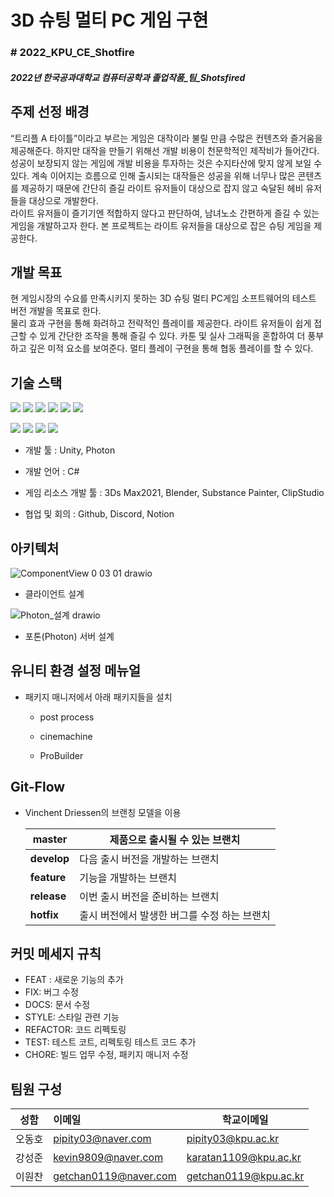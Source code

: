 # 3D 슈팅 멀티 PC 게임 구현

### # 2022_KPU_CE_Shotfire

##### 2022년 한국공과대학교 컴퓨터공학과 졸업작품_팀_Shotsfired

## 

## 주제 선정 배경

“트리플 A 타이틀”이라고 부르는 게임은 대작이라 불릴 만큼 수많은 컨텐츠와 즐거움을 제공해준다. 하지만 대작을 만들기 위해선 개발 비용이 천문학적인 제작비가 들어간다. 성공이 보장되지 않는 게임에 개발 비용을 투자하는 것은 수지타산에 맞지 않게 보일 수 있다. 계속 이어지는 흐름으로 인해 출시되는 대작들은 성공을 위해 너무나 많은 콘텐츠를 제공하기 때문에 간단히 즐길 라이트 유저들이 대상으로 잡지 않고 숙달된 헤비 유저들을 대상으로 개발한다.  
라이트 유저들이 즐기기엔 적합하지 않다고 판단하여, 남녀노소 간편하게 즐길 수 있는 게임을 개발하고자 한다. 본 프로젝트는 라이트 유저들을 대상으로 잡은 슈팅 게임을 제공한다.

## 

## 개발 목표

현 게임시장의 수요를 만족시키지 못하는 3D 슈팅 멀티 PC게임 소프트웨어의 테스트 버전 개발을 목표로 한다.  
물리 효과 구현을 통해 화려하고 전략적인 플레이를 제공한다. 라이트 유저들이 쉽게 접근할 수 있게 간단한 조작을 통해 즐길 수 있다. 카툰 및 실사 그래픽을 혼합하여 더 풍부하고 깊은 미적 요소를 보여준다. 멀티 플레이 구현을 통해 협동 플레이를 할 수 있다.

## 

## 기술 스택

<img src="https://img.shields.io/badge/Unity-100000?style=for-the-badge&logo=unity&logoColor=white"></img>
<img src="https://img.shields.io/badge/C%23-239120?style=for-the-badge&logo=c-sharp&logoColor=white"></img>
<img src="https://img.shields.io/badge/GitHub-100000?style=for-the-badge&logo=github&logoColor=white"></img>
<img src="https://img.shields.io/badge/Discord-7289DA?style=for-the-badge&logo=discord&logoColor=white"></img>
<img src="https://img.shields.io/badge/Notion-%23000000.svg?style=for-the-badge&logo=notion&logoColor=white"></img>
<img src="https://img.shields.io/badge/Blender-F5792A?style=for-the-badge&logo=Blender&logoColor=white"></img>

<img src="https://img.shields.io/badge/-Photon-blue"></img>
<img src="https://img.shields.io/badge/-3Ds Max2021-red"></img>
<img src="https://img.shields.io/badge/-Substance Painter-yellow"></img>
<img src="https://img.shields.io/badge/-ClipStudio-inactive"></img>

* 개발 툴 : Unity, Photon

* 개발 언어 : C#

* 게임 리소스 개발 툴 : 3Ds Max2021, Blender, Substance Painter, ClipStudio

* 협업 및 회의 : Github, Discord, Notion

## 

## 아키텍처

![ComponentView 0 03 01 drawio](https://user-images.githubusercontent.com/49605591/158057188-40c790da-8100-4c53-82ba-3dc49219967b.png)

* 클라이언트 설계

![Photon_설계 drawio](https://user-images.githubusercontent.com/49605591/158057189-3b18287f-c8ae-4374-85fb-6f14490213d8.png)

* 포톤(Photon) 서버 설계

## 유니티 환경 설정 메뉴얼

- 패키지 매니저에서 아래 패키지들을 설치
  
  - post process
  
  - cinemachine
  
  - ProBuilder

## Git-Flow

- Vinchent Driessen의 브랜칭 모델을 이용
  
  | **master**  | 제품으로 출시될 수 있는 브랜치         |
  | ----------- | ------------------------- |
  | **develop** | 다음 출시 버전을 개발하는 브랜치        |
  | **feature** | 기능을 개발하는 브랜치              |
  | **release** | 이번 출시 버전을 준비하는 브랜치        |
  | **hotfix**  | 출시 버전에서 발생한 버그를 수정 하는 브랜치 |

## 커밋 메세지 규칙

- FEAT : 새로운 기능의 추가
- FIX: 버그 수정
- DOCS: 문서 수정
- STYLE: 스타일 관련 기능
- REFACTOR: 코드 리펙토링
- TEST: 테스트 코트, 리펙토링 테스트 코드 추가
- CHORE: 빌드 업무 수정, 패키지 매니저 수정 

## 팀원 구성

| 성함  | 이메일                                                   | 학교이메일                                                 |
| --- |:----------------------------------------------------- | ----------------------------------------------------- |
| 오동호 | [pipity03@naver.com](mailto:pipity03@naver.com)       | [pipity03@kpu.ac.kr](mailto:pipity03@kpu.ac.kr)       |
| 강성준 | [kevin9809@naver.com](mailto:kevin9809@naver.com)     | [karatan1109@kpu.ac.kr](mailto:karatan1109@kpu.ac.kr) |
| 이원찬 | [getchan0119@naver.com](mailto:getchan0119@naver.com) | [getchan0119@kpu.ac.kr](mailto:getchan0119@kpu.ac.kr) |
